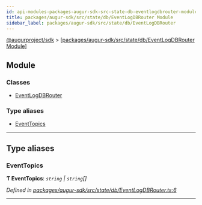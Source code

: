```yaml
---
id: api-modules-packages-augur-sdk-src-state-db-eventlogdbrouter-module
title: packages/augur-sdk/src/state/db/EventLogDBRouter Module
sidebar_label: packages/augur-sdk/src/state/db/EventLogDBRouter
---
```


[@augurproject/sdk](api-readme.md) > [[packages/augur-sdk/src/state/db/EventLogDBRouter Module]](api-modules-packages-augur-sdk-src-state-db-eventlogdbrouter-module.md)

## Module

### Classes

* [EventLogDBRouter](api-classes-packages-augur-sdk-src-state-db-eventlogdbrouter-eventlogdbrouter.md)

### Type aliases

* [EventTopics](api-modules-packages-augur-sdk-src-state-db-eventlogdbrouter-module.md#eventtopics)

---

## Type aliases

<a id="eventtopics"></a>

###  EventTopics

**Ƭ EventTopics**: *`string` \| `string`[]*

*Defined in [packages/augur-sdk/src/state/db/EventLogDBRouter.ts:6](https://github.com/AugurProject/augur/blob/0ea8996003/packages/augur-sdk/src/state/db/EventLogDBRouter.ts#L6)*

___

